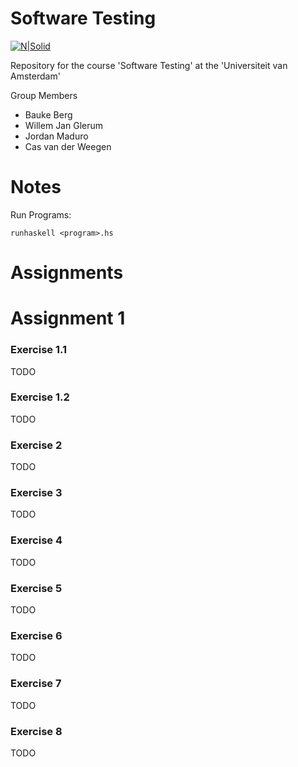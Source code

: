 # Software Testing

[![N|Solid](https://upload.wikimedia.org/wikipedia/commons/4/43/Haskell-Logo-Variation.png)](https://www.haskell.org/)

Repository for the course 'Software Testing' at the 'Universiteit van Amsterdam'

Group Members
  - Bauke Berg
  - Willem Jan Glerum
  - Jordan Maduro
  - Cas van der Weegen

# Notes
Run Programs:
```
runhaskell <program>.hs
```

# Assignments
# Assignment 1
### Exercise 1.1
TODO
### Exercise 1.2
TODO
### Exercise 2
TODO
### Exercise 3
TODO
### Exercise 4
TODO
### Exercise 5
TODO
### Exercise 6
TODO
### Exercise 7
TODO
### Exercise 8
TODO
